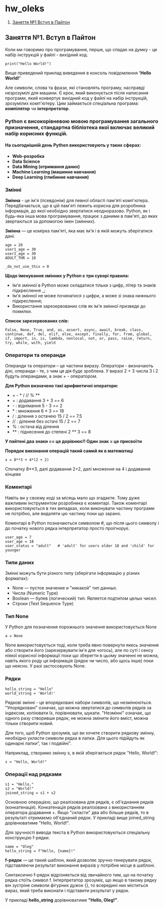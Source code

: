 # hw_oleks

1. [Заняття №1 Вступ в Пайтон](#module01)



## Заняття №1. Вступ в Пайтон <a name="module01"></a>
Коли ми говоримо про програмування, перше, що спадає на думку - це набір інструкцій у файлі - вихідний код.

    print("Hello World!")
Вище приведений приклад виведення в консоль повідомлення **'Hello World!'**

Але символи, слова та фрази, які становлять програму, насправді незрозумілі для машини. Є крок, який виконується після 
написання програми, який конвертує вихідний код у файлі на набір інструкцій, зрозумілих комп'ютеру. Цим займається 
спеціальна програма: **компілятор** чи **інтерпретатор**.

### Python є високорівневою мовою програмування загального призначення, стандартна бібліотека якої включає великий набір корисних функцій.

#### На сьогоднішній день Python використовують у таких сферах:

* **Web-розробка**
* **Data Science**
* **Data Mining (отримання даних)**
* **Machine Learning (машинне навчання)**
* **Deep Learning (глибинне навчання)**

### Змінні

**Змінна** - це ім'я (псевдонім) для певної області пам'яті комп'ютера. Передбачається, що в цій пам'яті лежить корисна для розробника інформація, до якої необхідно звертатися неодноразово. Python, як і будь-яка інша мова програмування, працює з даними в пам'яті, до яких звертаються за допомогою імен (змінних).

**Змінна** — це комірка пам'яті, яка має ім'я і в якій можуть зберігатися дані.

    age = 20
    user1_age = 30
    user2_age = 30
    ADULT_THR = 18
    
    _do_not_use_this = 0

**Щодо іменування змінних у Python є три суворі правила:**

* Ім'я змінної в Python може складатися тільки з цифр, літер та знаків підкреслення _;
* Ім'я змінної не може починатися з цифри, а може зі знака нижнього підкреслення;
* Використання зарезервованих слів як ім'я змінної призведе до помилки.

**Список зарезервованих слів:**

    False, None, True, and, as, assert, async, await, break, class, continue, def, del, elif, else, except, finally, for, from, global, if, import, in, is, lambda, nonlocal, not, or, pass, raise, return, try, while, with, yield

### Оператори та операнди
Операнди та оператори – це частини виразу. Оператори - визначають дію, операнди - те, з чим ця дія буде зроблена. У виразі 2 + 3 числа 3 і 2 будуть операндами, а знак + - оператором.

**Для Python визначено такі арифметичні оператори:**
* \+ \- * / // % **
* \+ : додавання 3 + 3 == 6
* \- : віднімання 5 - 3 == 2
* \* : множення 6 * 3 == 18
* \/ : ділення з остачею 15 / 2 == 7.5
* // : ділення без остачі 15 / 2 == 7
* % : остача від ділення
* \** : піднесення до степені 2 ** 3 == 8

**У пайтоні два знаки == це дорівнює!! Один знак = це присвоїти**

**Порядок виконання операцій такий самий як в математиці**

    x = 8**3 + 4*(2 + 2)
Спочатку 8**3, далі додавання 2+2, далі множення на 4 і додавання кінцеве

### Коментарі
Навіть ви у своєму коді за місяць мало що згадаєте. Тому дуже важливим інструментом розробника є коментарі. Також коментарі використовуються в тих випадках, коли виконувати частину програми не потрібно, але видаляти цю частину поки що зарано.

Коментарі в Python позначаються символом #, що після цього символу і до початку нового рядка інтерпретатор просто проігнорує.

    user_age = 7
    user_age = 18
    user_status = "adult"   # 'adult' for users older 18 and 'child' for younger

### Типи даних
Змінні можуть бути різного типу (зберігати інформацію у різних форматах):

* None — пустое значение и "никакой" тип данных.
* Числа (Numeric Type)
* Boolean — булев (логический) тип. Является подтипом целых чисел.
* Строки (Text Sequence Type)
### Тип None
У Python для позначення порожнього значення використовується None

    a = None

None використовується тоді, коли треба явно повернути якесь значення або створити його 
(зарезервувати ім'я для чогось), але по суті і сенсу ніякої корисної 
інформації поки що зберегти в цьому значенні не можна, навіть якого роду ця інформація 
(рядок чи число, або щось інше) поки що неясно. У разі застосовують None.

### Рядки
    hello_string = "Hello"
    world_string = 'World!'
Рядкові змінні - це впорядковані набори символів, що незмінюються. "Упорядковані" означає, що можна звертатися до символів рядків за індексом, копіювати їх, порівнювати, шукати. "Незмінні" означає, що одного разу створивши рядок, не можна змінити його вміст, можна тільки створити новий.

Для того, щоб Python зрозумів, що ви хочете створити рядкову змінну, необхідно укласти символи рядка в лапки. Для цього підійдуть як одинарні лапки”, так і подвійні”.

Наприклад, створимо змінну s, в якій зберігається рядок "Hello, World!":

    s = "Hello, World!"

### Операції над рядками
    s1 = "Hello,"
    s2 = "World!"
    joined_string = s1 + s2
Основною операцією, що реалізована для рядків, є об'єднання 
рядків (конкатенація). Конкатенація рядків реалізована з 
використанням оператора додавання +. Якщо "скласти" два або 
більше рядків, то в результаті отримаємо об'єднаний рядок. 
У прикладі вище joined_string дорівнюватиме "Hello, World!".

Для зручності вивода текста в Python використовуються спеціальну конструкцію f-рядки.

    name = "Oleg"
    hello_string = f"Hello, {name}!"
**f-рядок** — це такий шаблон, який дозволяє зручно генерувати рядок, підставляючи результат виконання виразів у потрібне місце в шаблоні.

Синтаксично f-рядок відрізняється від звичайного тим, що на початку рядка стоїть символ f. Інтерпретатор зрозуміє, що якщо
в такому рядку він зустріне символи фігурних дужок {}, то всередині них міститься вираз, який треба виконати і підставити результат у рядок.

У прикладі  **hello_string** дорівнюватиме **"Hello, Oleg!"**.
